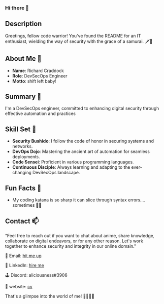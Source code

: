 ### Hi there 👋

## Description

Greetings, fellow code warrior! You've found the README for an IT enthusiast, wielding the way of security with the grace of a samurai. 🗡️🏯

## About Me 🥷

- **Name**: Richard Craddock
- **Role**: DevSecOps Engineer
- **Motto**: shift left baby!

## Summary 📖

I'm a DevSecOps engineer, committed to enhancing digital security through effective automation and practices

## Skill Set 🥋

- **Security Bushido**: I follow the code of honor in securing systems and networks.
- **DevOps Dojo**: Mastering the ancient art of automation for seamless deployments.
- **Code Sensei**: Proficient in various programming languages.
- **Continuous Disciple**: Always learning and adapting to the ever-changing DevSecOps landscape.
<!--
## Projects

- **Project 1: Fortifying the Citadel**
  - Description: Strengthening the digital fortress to withstand any cyber onslaught.
  - Tools Used: AWS, Docker, Terraform

- **Project 2: The Deployment Ronin**
  - Description: Wandering the path of automation to achieve harmonious deployments.
  - Tools Used: Jenkins, Kubernetes
-->
## Fun Facts 🎉

- My coding katana is so sharp it can slice through syntax errors.... sometimes 🤷‍♂️

## Contact 📫

"Feel free to reach out if you want to chat about anime, share knowledge, collaborate on digital endeavors, or for any other reason. Let's work together to enhance security and integrity in our online domain."

📧 Email: [hit me up](craddock9richard@gmail.com)

🌸 LinkedIn: [hire me](https://www.linkedin.com/in/richard-craddock-/)

🕹️ Discord: aliciousness#3906

🔗 website: [cv](richardcraddock.me)

That's a glimpse into the world of me! 🌟👨‍💻🌊


<!--
**aliciousness/aliciousness** is a ✨ _special_ ✨ repository because its `README.md` (this file) appears on your GitHub profile.

Here are some ideas to get you started:

- 🔭 I’m currently working on ...
- 🌱 I’m currently learning ...
- 👯 I’m looking to collaborate on ...
- 🤔 I’m looking for help with ...
- 💬 Ask me about ...
- 📫 How to reach me: ...
- 😄 Pronouns: ...
- ⚡ Fun fact: ...
-->
